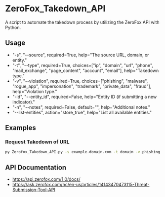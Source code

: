 # ZeroFox_Takedown_API
A script to automate the takedown process by utilizing the ZeroFox API with Python.

## Usage
- "-s", "--source", required=True, help="The source URL, domain, or entity."
- "-t", "--type", required=True, choices=["ip", "domain", "url", "phone", "mail_exchange", "page_content", "account", "email"], help="Takedown type."
- "-v", "--violation", required=True, choices=["phishing", "malware", "rogue_app", "impersonation", "trademark", "private_data", "fraud"], help="Violation type."
- "-id", "--entity_id", required=False, help="Entity ID (if submitting a new indicator)."
- "-n", "--notes", required=False, default="", help="Additional notes."
- "--list-entities", action="store_true", help="List all available entities."

## Examples
### Request Takedown of URL
```bash
py Zerofox_Takedown_API.py -s example.domain.com -t domain -v phishing -id "example ID" -n "Example comment."
```

## API Documentation
- https://api.zerofox.com/1.0/docs/
- https://ask.zerofox.com/hc/en-us/articles/14143470473115-Threat-Submission-Tool-API

